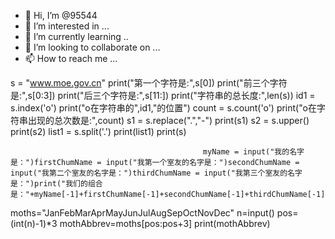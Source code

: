 - 👋 Hi, I’m @95544
- 👀 I’m interested in ...
- 🌱 I’m currently learning ..
- 💞️ I’m looking to collaborate on ...
- 📫 How to reach me ...

s = "www.moe.gov.cn" print("第一个字符是:",s[0]) print("前三个字符是:",s[0:3]) print("后三个字符是:",s[11:]) print("字符串的总长度:",len(s)) id1 = s.index('o') print("o在字符串的",id1,"的位置") count = s.count('o') print("o在字符串出现的总次数是:",count) s1 = s.replace(".","-") print(s1) s2 = s.upper() print(s2) list1 = s.split('.') print(list1) print(s)



                                               myName = input("我的名字是：")firstChumName = input("我第一个室友的名字是：")secondChumName = input("我第二个室友的名字是：")thirdChumName = input("我第三个室友的名字是：")print("我们的组合是："+myName[-1]+firstChumName[-1]+secondChumName[-1]+thirdChumName[-1]) 
moths="JanFebMarAprMayJunJulAugSepOctNovDec"
n=input()
pos=(int(n)-1)*3
mothAbbrev=moths[pos:pos+3]
print(mothAbbrev)
                                                                                                                                                                                                                                                               
